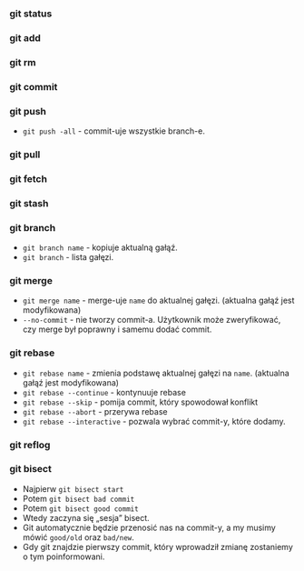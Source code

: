 ### git status

### git add

### git rm

### git commit

### git push
* `git push -all` - commit-uje wszystkie branch-e.

### git pull

### git fetch

### git stash

### git branch
* `git branch name` - kopiuje aktualną gałąź.
* `git branch` - lista gałęzi.

### git merge
* `git merge name` - merge-uje `name` do aktualnej gałęzi. (aktualna gałąź jest modyfikowana)
* `--no-commit` - nie tworzy commit-a. Użytkownik może zweryfikować, czy merge był poprawny i samemu dodać commit.

### git rebase
* `git rebase name` - zmienia podstawę aktualnej gałęzi na `name`. (aktualna gałąź jest modyfikowana)
* `git rebase --continue` - kontynuuje rebase
* `git rebase --skip` - pomija commit, który spowodował konflikt
* `git rebase --abort` - przerywa rebase
* `git rebase --interactive` - pozwala wybrać commit-y, które dodamy.

### git reflog

### git bisect
* Najpierw `git bisect start`
* Potem `git bisect bad commit`
* Potem `git bisect good commit`
* Wtedy zaczyna się „sesja” bisect.
* Git automatycznie będzie przenosić nas na commit-y, a my musimy mówić `good/old` oraz `bad/new`. 
* Gdy git znajdzie pierwszy commit, który wprowadził zmianę zostaniemy o tym poinformowani.

